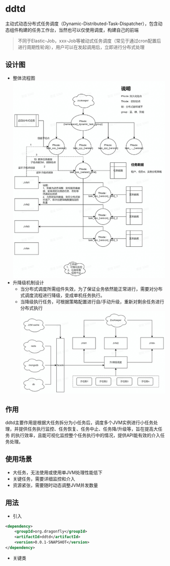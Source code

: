 # ddtd

主动式动态分布式任务调度（Dynamic-Distributed-Task-Dispatcher），包含动态组件构建的任务工作台，当然也可以仅使用调度，构建自己的前端
> 不同于Elastic-Job，xxx-Job等被动式任务调度（常见于通过cron配置后进行周期性轮询），用户可以在发起调用后，立即进行分布式处理
## 设计图
* 整体流程图
![alt 流程图](流程图.jpg)
* 升降级机制设计
    - 当分布式调度所需组件失效，为了保证业务依然能正常进行，需要对分布式调度流程进行降级，变成单机任务执行。
    - 当降级执行任务，可根据策略配置进行自/手动升级，重新对剩余任务进行分布式执行
![alt 升降级](升降级设计.jpg)

## 作用
ddtd主要作用是根据大任务拆分为小任务后，调度多个JVM实例进行小任务处理，并提供任务执行监控、任务恢复、任务中止、任务降/升级等，旨在提高大任务
的执行效率，且能可视化监控整个任务执行中的情况，提供API能有效的介入任务处理。

## 使用场景
* 大任务，无法使用或使用单JVM处理性能低下
* 关键任务，需要详细监控和介入
* 资源紧张，需要随时动态调整JVM并发数量

## 用法
* 引入
```xml
<dependency>
    <groupId>org.dragonfly</groupId>
    <artifactId>ddtd</artifactId>
    <version>0.0.1-SNAPSHOT</version>
</dependency>
```
* 关键类
